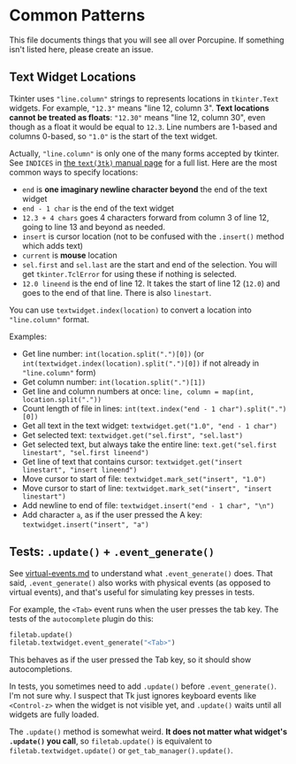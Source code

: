 # Common Patterns

This file documents things that you will see all over Porcupine.
If something isn't listed here, please create an issue.


## Text Widget Locations

Tkinter uses `"line.column"` strings to represents locations in `tkinter.Text` widgets.
For example, `"12.3"` means "line 12, column 3".
**Text locations cannot be treated as floats**:
`"12.30"` means "line 12, column 30", even though as a float it would be equal to `12.3`.
Line numbers are 1-based and columns 0-based, so `"1.0"` is the start of the text widget.

Actually, `"line.column"` is only one of the many forms accepted by tkinter.
See `INDICES` in [the `text(3tk)` manual page](https://www.tcl.tk/man/tcl8.6/TkCmd/text.htm) for a full list.
Here are the most common ways to specify locations:
- `end` is **one imaginary newline character beyond** the end of the text widget
- `end - 1 char` is the end of the text widget
- `12.3 + 4 chars` goes 4 characters forward from column 3 of line 12, going to line 13 and beyond as needed.
- `insert` is cursor location (not to be confused with the `.insert()` method which adds text)
- `current` is **mouse** location
- `sel.first` and `sel.last` are the start and end of the selection.
    You will get `tkinter.TclError` for using these if nothing is selected.
- `12.0 lineend` is the end of line 12.
    It takes the start of line 12 (`12.0`) and goes to the end of that line.
    There is also `linestart`.

You can use `textwidget.index(location)` to convert a location into `"line.column"` format.

Examples:
- Get line number: `int(location.split(".")[0])` (or `int(textwidget.index(location).split(".")[0])` if not already in `"line.column"` form)
- Get column number: `int(location.split(".")[1])`
- Get line and column numbers at once: `line, column = map(int, location.split("."))`
- Count length of file in lines: `int(text.index("end - 1 char").split(".")[0])`
- Get all text in the text widget: `textwidget.get("1.0", "end - 1 char")`
- Get selected text: `textwidget.get("sel.first", "sel.last")`
- Get selected text, but always take the entire line: `text.get("sel.first linestart", "sel.first lineend")`
- Get line of text that contains cursor: `textwidget.get("insert linestart", "insert lineend")`
- Move cursor to start of file: `textwidget.mark_set("insert", "1.0")`
- Move cursor to start of line: `textwidget.mark_set("insert", "insert linestart")`
- Add newline to end of file: `textwidget.insert("end - 1 char", "\n")`
- Add character `a`, as if the user pressed the A key: `textwidget.insert("insert", "a")`


## Tests: `.update()` + `.event_generate()`

See [virtual-events.md](virtual-events.md) to understand what `.event_generate()` does.
That said, `.event_generate()` also works with physical events (as opposed to virtual events),
and that's useful for simulating key presses in tests.

For example, the `<Tab>` event runs when the user presses the tab key.
The tests of the `autocomplete` plugin do this:

```python
filetab.update()
filetab.textwidget.event_generate("<Tab>")
```

This behaves as if the user pressed the Tab key, so it should show autocompletions.

In tests, you sometimes need to add `.update()` before `.event_generate()`.
I'm not sure why.
I suspect that Tk just ignores keyboard events like `<Control-z>` when the widget is not visible yet,
and `.update()` waits until all widgets are fully loaded.

The `.update()` method is somewhat weird.
**It does not matter what widget's `.update()` you call**,
so `filetab.update()` is equivalent to `filetab.textwidget.update()` or `get_tab_manager().update()`.
